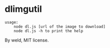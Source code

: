 # dlimgutil

    usage: 
        node dl.js [url of the image to download]
        node dl.js -h to print the help

By weld, MIT license.
